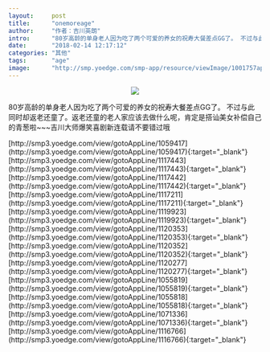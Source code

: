 ```yaml
---
layout:     post
title:      "onemoreage"
author:     "作者：吉川英朗"
intro:      "80岁高龄的单身老人因为吃了两个可爱的养女的祝寿大餐差点GG了。 不过与此同时却返老还童了。返老还童的老人家应该去做什么呢，肯定是搭讪美女补偿自己的青葱啦~~~吉川大师爆笑喜剧新连载请不要错过哦"
date:       "2018-02-14 12:17:12"
categories: "其他"
tags:       "age"
image:      "http://smp.yoedge.com/smp-app/resource/viewImage/1001757appline.png"
---
```

<div style="text-align: center">
<p><img src="http://smp.yoedge.com/smp-app/resource/viewImage/1001757appline.png"/></p>
</div>
<p class="post-meta">
<span>80岁高龄的单身老人因为吃了两个可爱的养女的祝寿大餐差点GG了。 不过与此同时却返老还童了。返老还童的老人家应该去做什么呢，肯定是搭讪美女补偿自己的青葱啦~~~吉川大师爆笑喜剧新连载请不要错过哦</span>
</p>
[http://smp3.yoedge.com/view/gotoAppLine/1059417](http://smp3.yoedge.com/view/gotoAppLine/1059417){:target="_blank"}
[http://smp3.yoedge.com/view/gotoAppLine/1117443](http://smp3.yoedge.com/view/gotoAppLine/1117443){:target="_blank"}
[http://smp3.yoedge.com/view/gotoAppLine/1117442](http://smp3.yoedge.com/view/gotoAppLine/1117442){:target="_blank"}
[http://smp3.yoedge.com/view/gotoAppLine/1117211](http://smp3.yoedge.com/view/gotoAppLine/1117211){:target="_blank"}
[http://smp3.yoedge.com/view/gotoAppLine/1119923](http://smp3.yoedge.com/view/gotoAppLine/1119923){:target="_blank"}
[http://smp3.yoedge.com/view/gotoAppLine/1120353](http://smp3.yoedge.com/view/gotoAppLine/1120353){:target="_blank"}
[http://smp3.yoedge.com/view/gotoAppLine/1120352](http://smp3.yoedge.com/view/gotoAppLine/1120352){:target="_blank"}
[http://smp3.yoedge.com/view/gotoAppLine/1120277](http://smp3.yoedge.com/view/gotoAppLine/1120277){:target="_blank"}
[http://smp3.yoedge.com/view/gotoAppLine/1055819](http://smp3.yoedge.com/view/gotoAppLine/1055819){:target="_blank"}
[http://smp3.yoedge.com/view/gotoAppLine/1055818](http://smp3.yoedge.com/view/gotoAppLine/1055818){:target="_blank"}
[http://smp3.yoedge.com/view/gotoAppLine/1071336](http://smp3.yoedge.com/view/gotoAppLine/1071336){:target="_blank"}
[http://smp3.yoedge.com/view/gotoAppLine/1116766](http://smp3.yoedge.com/view/gotoAppLine/1116766){:target="_blank"}


